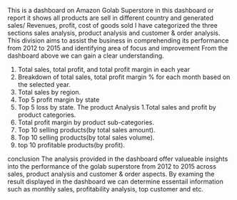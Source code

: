 This is a dashboard on Amazon Golab Superstore in this dashboard or report it shows all products are sell in different country and generated sales/ Revenues, profit, cost of goods sold
I have categorized the three sections sales analysis, product analysis and customer & order analysis. This division aims to assist the business in comprehending its performance from 2012 to 2015 and identifying area of focus and improvement
From the dashboard above we can gain a clear understanding.
1. Total sales, total profit, and total profit margin in each year
2. Breakdown of total sales, total profit margin % for each month based on the selected year.
3. Total sales by region.
4. Top 5 profit margin by state
5. Top 5 loss by state.
The product Analysis
1.Total sales and profit by product categories.
2. Total profit margin by product sub-categories.
3. Top 10 selling products(by total sales amount).
4. Top 10 selling products(by total sales volume).
5. top 10 profitable products(by profit).

conclusion 
The analysis provided in the dashboard offer valueable insights into the performance of the golab superstore from 2012 to 2015 across sales, product analysis and customer & order aspects. 
By examing the result displayed in the dashboard we can determine essentail information such as monthly sales, profitability analysis, top customer and etc.
